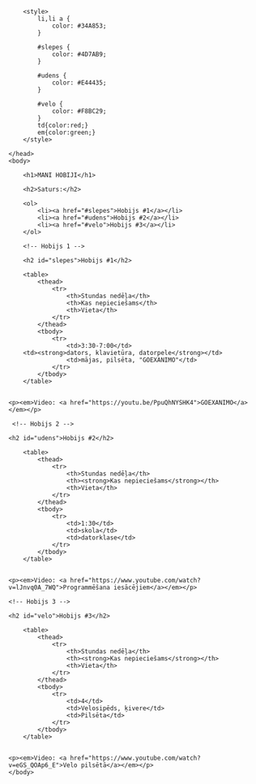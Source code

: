 <html>
    <head>
        <title>Projekts - mani hobiji</title>
        <meta charset="utf-8">
        
        <style>
            li,li a {
                color: #34A853;
            }
            
            #slepes {
                color: #4D7AB9;
            }
            
            #udens {
                color: #E44435;
            }
            
            #velo {
                color: #F8BC29;
            }
            td{color:red;}
            em{color:green;}
        </style>
        
    </head>
    <body>
       
        <h1>MANI HOBIJI</h1>
        
        <h2>Saturs:</h2>
        
        <ol>
            <li><a href="#slepes">Hobijs #1</a></li>
            <li><a href="#udens">Hobijs #2</a></li>
            <li><a href="#velo">Hobijs #3</a></li>
        </ol>
        
        <!-- Hobijs 1 -->
        
        <h2 id="slepes">Hobijs #1</h2>
        
        <table>
            <thead>
                <tr>
                    <th>Stundas nedēļa</th>
                    <th>Kas nepieciešams</th>
                    <th>Vieta</th>
                </tr>
            </thead>
            <tbody>
                <tr>
                    <td>3:30-7:00</td>
        <td><strong>dators, klavietūra, datorpele</strong></td>
                    <td>mājas, pilsēta, "GOEXANIMO"</td>
                </tr>
            </tbody>
        </table>
        
        
    <p><em>Video: <a href="https://youtu.be/PpuQhNYSHK4">GOEXANIMO</a></em></p>
    
     <!-- Hobijs 2 -->
    
    <h2 id="udens">Hobijs #2</h2>
        
        <table>
            <thead>
                <tr>
                    <th>Stundas nedēļa</th>
                    <th><strong>Kas nepieciešams</strong></th>
                    <th>Vieta</th>
                </tr>
            </thead>
            <tbody>
                <tr>
                    <td>1:30</td>
                    <td>skola</td>
                    <td>datorklase</td>
                </tr>
            </tbody>
        </table>
        
        
    <p><em>Video: <a href="https://www.youtube.com/watch?v=lJnvq0A_7WQ">Programmēšana iesācējiem</a></em></p>
    
    <!-- Hobijs 3 -->
    
    <h2 id="velo">Hobijs #3</h2>
        
        <table>
            <thead>
                <tr>
                    <th>Stundas nedēļa</th>
                    <th><strong>Kas nepieciešams</strong></th>
                    <th>Vieta</th>
                </tr>
            </thead>
            <tbody>
                <tr>
                    <td>4</td>
                    <td>Velosipēds, ķivere</td>
                    <td>Pilsēta</td>
                </tr>
            </tbody>
        </table>
        
        
    <p><em>Video: <a href="https://www.youtube.com/watch?v=eGS_QOAp6_E">Velo pilsētā</a></em></p>
    </body>
</html>
